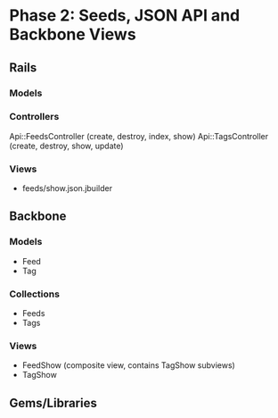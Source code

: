 # Phase 2: Seeds, JSON API and Backbone Views

## Rails
### Models

### Controllers
Api::FeedsController (create, destroy, index, show)
Api::TagsController (create, destroy, show, update)

### Views
* feeds/show.json.jbuilder

## Backbone
### Models
* Feed
* Tag

### Collections
* Feeds
* Tags

### Views
* FeedShow (composite view, contains TagShow subviews)
* TagShow

## Gems/Libraries
